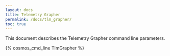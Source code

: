 ```yaml
---
layout: docs
title: Telemetry Grapher
permalink: /docs/tlm_grapher/
toc: true
---
```

This document describes the Telemetry Grapher command line parameters.

{% cosmos_cmd_line TlmGrapher %}
